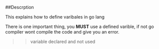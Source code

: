 ##Descrption

This explains how to define varibales in go lang

There is one important thing, you **MUST** use a defined varible, if not go compiler wont compile the code and give you an error.

>> variable declared and not used
